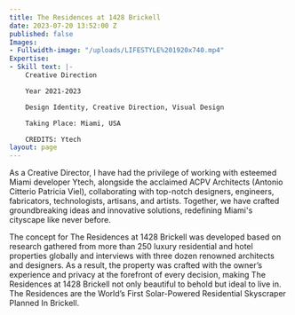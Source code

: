 ```yaml
---
title: The Residences at 1428 Brickell
date: 2023-07-20 13:52:00 Z
published: false
Images:
- Fullwidth-image: "/uploads/LIFESTYLE%201920x740.mp4"
Expertise:
- Skill text: |-
    Creative Direction

    Year 2021-2023

    Design Identity, Creative Direction, Visual Design

    Taking Place: Miami, USA

    CREDITS: Ytech
layout: page
---
```


As a Creative Director, I have had the privilege of working with esteemed Miami developer Ytech, alongside the acclaimed ACPV Architects (Antonio Citterio Patricia Viel), collaborating with top-notch designers, engineers, fabricators, technologists, artisans, and artists. Together, we have crafted groundbreaking ideas and innovative solutions, redefining Miami's cityscape like never before.

The concept for The Residences at 1428 Brickell was developed based on research gathered from more than 250 luxury residential and hotel properties globally and interviews with three dozen renowned architects and designers. As a result, the property was crafted with the owner’s experience and privacy at the forefront of every decision, making The Residences at 1428 Brickell not only beautiful to behold but ideal to live in. The Residences are the World’s First Solar-Powered Residential Skyscraper Planned In Brickell.




